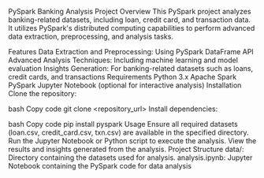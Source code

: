 PySpark Banking Analysis Project
Overview
This PySpark project analyzes banking-related datasets, including loan, credit card, and transaction data. It utilizes PySpark's distributed computing capabilities to perform advanced data extraction, preprocessing, and analysis tasks.

Features
Data Extraction and Preprocessing: Using PySpark DataFrame API
Advanced Analysis Techniques: Including machine learning and model evaluation
Insights Generation: For banking-related datasets such as loans, credit cards, and transactions
Requirements
Python 3.x
Apache Spark
PySpark
Jupyter Notebook (optional for interactive analysis)
Installation
Clone the repository:

bash
Copy code
git clone <repository_url>
Install dependencies:

bash
Copy code
pip install pyspark
Usage
Ensure all required datasets (loan.csv, credit_card.csv, txn.csv) are available in the specified directory.
Run the Jupyter Notebook or Python script to execute the analysis.
View the results and insights generated from the analysis.
Project Structure
data/: Directory containing the datasets used for analysis.
analysis.ipynb: Jupyter Notebook containing the PySpark code for data analysis
